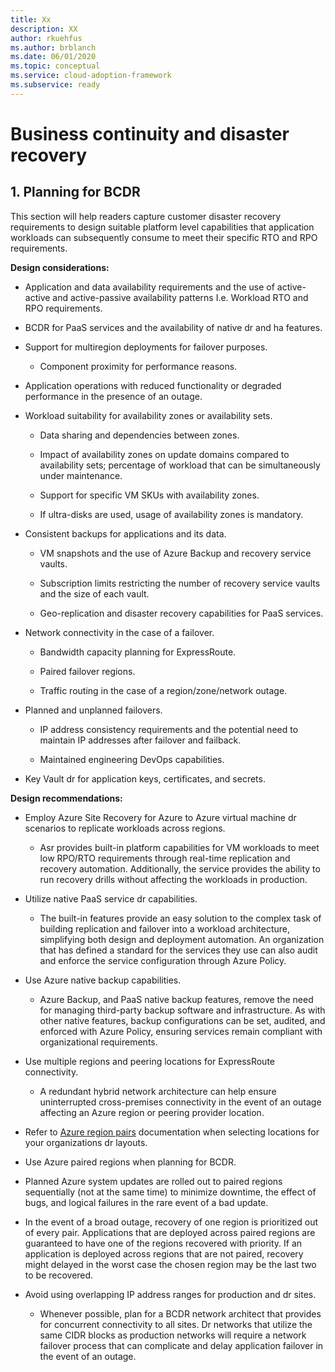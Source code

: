 ```yaml
---
title: Xx
description: XX
author: rkuehfus
ms.author: brblanch
ms.date: 06/01/2020
ms.topic: conceptual
ms.service: cloud-adoption-framework
ms.subservice: ready
---
```


# Business continuity and disaster recovery

## 1. Planning for BCDR

This section will help readers capture customer disaster recovery requirements to design suitable platform level capabilities that application workloads can subsequently consume to meet their specific RTO and RPO requirements.

**Design considerations:**

- Application and data availability requirements and the use of active-active and active-passive availability patterns I.e. Workload RTO and RPO requirements.

- BCDR for PaaS services and the availability of native dr and ha features.

- Support for multiregion deployments for failover purposes.

  - Component proximity for performance reasons.

- Application operations with reduced functionality or degraded performance in the presence of an outage.

- Workload suitability for availability zones or availability sets.

  - Data sharing and dependencies between zones.

  - Impact of availability zones on update domains compared to availability sets; percentage of workload that can be simultaneously under maintenance.

  - Support for specific VM SKUs with availability zones.

  - If ultra-disks are used, usage of availability zones is mandatory.

- Consistent backups for applications and its data.

  - VM snapshots and the use of Azure Backup and recovery service vaults.

  - Subscription limits restricting the number of recovery service vaults and the size of each vault.

  - Geo-replication and disaster recovery capabilities for PaaS services.

- Network connectivity in the case of a failover.

  - Bandwidth capacity planning for ExpressRoute.

  - Paired failover regions.

  - Traffic routing in the case of a region/zone/network outage.

- Planned and unplanned failovers.

  - IP address consistency requirements and the potential need to maintain IP addresses after failover and failback.

  - Maintained engineering DevOps capabilities.

- Key Vault dr for application keys, certificates, and secrets.

**Design recommendations:**

- Employ Azure Site Recovery for Azure to Azure virtual machine dr scenarios to replicate workloads across regions.

  - Asr provides built-in platform capabilities for VM workloads to meet low RPO/RTO requirements through real-time replication and recovery automation. Additionally, the service provides the ability to run recovery drills without affecting the workloads in production.

- Utilize native PaaS service dr capabilities.

  - The built-in features provide an easy solution to the complex task of building replication and failover into a workload architecture, simplifying both design and deployment automation. An organization that has defined a standard for the services they use can also audit and enforce the service configuration through Azure Policy.

- Use Azure native backup capabilities.

  - Azure Backup, and PaaS native backup features, remove the need for managing third-party backup software and infrastructure. As with other native features, backup configurations can be set, audited, and enforced with Azure Policy, ensuring services remain compliant with organizational requirements.

- Use multiple regions and peering locations for ExpressRoute connectivity.

  - A redundant hybrid network architecture can help ensure uninterrupted cross-premises connectivity in the event of an outage affecting an Azure region or peering provider location.

- Refer to [Azure region pairs](https://docs.microsoft.com/azure/best-practices-availability-paired-regions) documentation when selecting locations for your organizations dr layouts.

- Use Azure paired regions when planning for BCDR.

- Planned Azure system updates are rolled out to paired regions sequentially (not at the same time) to minimize downtime, the effect of bugs, and logical failures in the rare event of a bad update.

- In the event of a broad outage, recovery of one region is prioritized out of every pair. Applications that are deployed across paired regions are guaranteed to have one of the regions recovered with priority. If an application is deployed across regions that are not paired, recovery might delayed in the worst case the chosen region may be the last two to be recovered.

<!-- -->

- Avoid using overlapping IP address ranges for production and dr sites.

  - Whenever possible, plan for a BCDR network architect that provides for concurrent connectivity to all sites. Dr networks that utilize the same CIDR blocks as production networks will require a network failover process that can complicate and delay application failover in the event of an outage.
